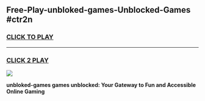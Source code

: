 
## Free-Play-unbloked-games-Unblocked-Games #ctr2n
<h3>
<a href="https://news.freeplayer.one?title=unbloked-games&ref=8M">CLICK TO PLAY</a></h3>
<hr>

<h3>
<a href="https://news.freeplayer.one?title=unbloked-games&ref=8M">CLICK 2 PLAY</a>
  
</h3>

<a href="https://news.freeplayer.one?title=unbloked-games&ref=8M"><img src="https://clearcache.store/games.png"></a>


**unbloked-games games unblocked: Your Gateway to Fun and Accessible Online Gaming**
